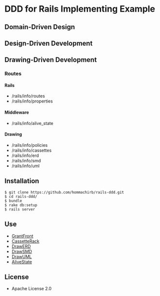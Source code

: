 DDD for Rails Implementing Example
==================================

## Domain-Driven Design

## Design-Driven Development

## Drawing-Driven Development

### Routes

#### Rails

* /rails/info/routes
* /rails/info/properties

#### Middleware

* /rails/info/alive_state

#### Drawing

* /rails/info/policies
* /rails/info/cassettes
* /rails/info/erd
* /rails/info/smd
* /rails/info/uml

## Installation

```
$ git clone https://github.com/hommachirb/rails-ddd.git
$ cd rails-ddd/
$ bundle
$ rake db:setup
$ rails server
```

## Use

* [GrantFront](https://github.com/ogom/grant-front)
* [CassetteRack](https://github.com/ogom/cassette-rack)
* [DrawERD](https://github.com/ogom/draw_erd)
* [DrawSMD](https://github.com/ogom/draw_smd)
* [DrawUML](https://github.com/ogom/draw_uml)
* [AliveState](https://github.com/ogom/alive_state)

## License

* Apache License 2.0
